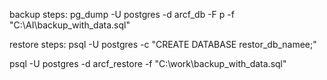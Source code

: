 backup steps:
pg_dump -U postgres -d arcf_db -F p -f "C:\AI\backup_with_data.sql"



restore steps:
psql -U postgres -c "CREATE DATABASE restor_db_namee;"

psql -U postgres -d arcf_restore -f "C:\work\backup_with_data.sql"
